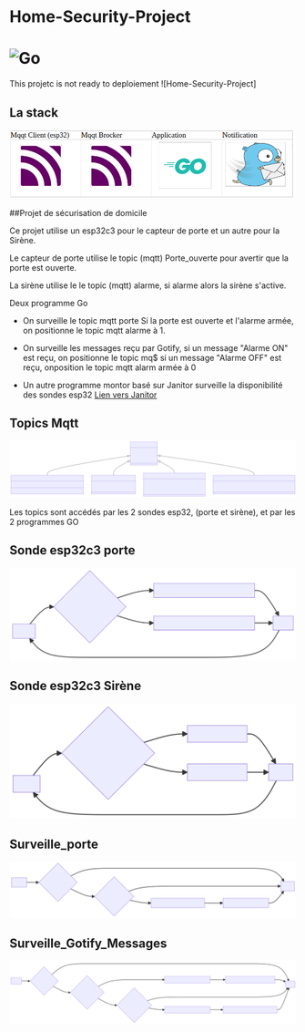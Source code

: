 # Home-Security-Project 
# ![Go](https://img.shields.io/badge/go-%2300ADD8.svg?style=for-the-badge&logo=go&logoColor=white)
This projetc is not ready to deploiement ![Home-Security-Project]

## La stack 
![LA stack des programmes, ](stack.png)

##Projet de sécurisation de domicile

Ce projet utilise un esp32c3 pour le capteur de porte et un autre pour la Sirène.

Le capteur de porte utilise le topic (mqtt) Porte_ouverte pour avertir que la porte est ouverte.

La sirène utilise le le topic (mqtt) alarme, si alarme alors la sirène s'active.

Deux programme Go 
 - On surveille le topic mqtt porte
Si la porte est ouverte et l'alarme armée, on positionne le topic mqtt alarme à 1.

 - On surveille les messages reçu par Gotify, si un message "Alarme ON" est reçu, on positionne le topic mq$
si un message "Alarme OFF" est reçu, onposition le topic mqtt alarm armée à 0

  - Un autre programme montor basé sur Janitor 
surveille la disponibilité des sondes esp32
  [Lien vers Janitor ](https://github.com/a-bali/janitor)

## Topics Mqtt
![Topic Mqtt, ](mermaid-mqtt.svg)

Les topics sont accédés par les 2 sondes esp32, (porte et sirène), et par les 2 programmes GO

## Sonde esp32c3 porte
![ESP32C3_Porte, ](sonde_porte.svg)

## Sonde esp32c3 Sirène
![ESP32C3_Sirene, ](sonde_mqtt_sirene.svg)

## Surveille_porte
![Surveille_porte, ](mermaid-diagram-pg1.svg)

## Surveille_Gotify_Messages
![Second programme, ](mermaid-diagram-pg2.svg)


